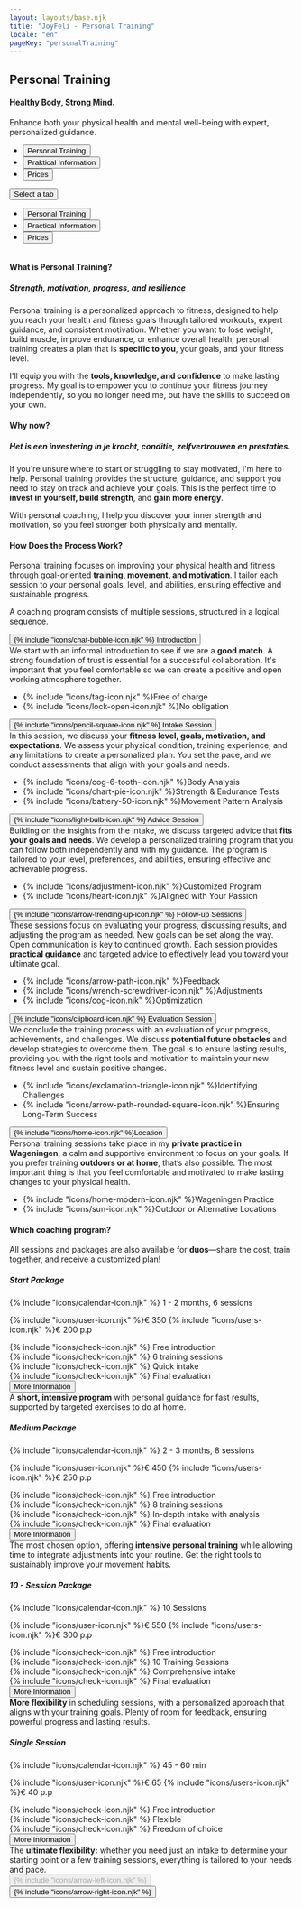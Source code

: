 ```yaml
---
layout: layouts/base.njk
title: "JoyFeli - Personal Training"
locale: "en"
pageKey: "personalTraining"
---
```


<!-- Hero Section -->
<section class="hero-section overflow-hidden">
  <div class="container position-relative">
    <div class="row">
      <div class="col-12 position-relative m-0 p-0">
        <!-- Background image container -->
        <div class="bg-image ptraining-img animate-slide-in-left" data-bg="/img/Feli_mangart.jpg" data-bgPhone="/img/Feli_mangart.jpg">
        </div>
        <!-- Text overlay -->
        <div class="text-overlay ptraining-text animate-slide-in-right bg-white bg-opacity-75 p-4 p-xxl-5">
          <h1 class="separator text-uppercase">
            <span class="d-block mb-2">
              <span><strong>Personal Training</strong></span>
            </span>
          </h1>
            <h4>
              <span class="d-block mb-3 fst-italic">
                Healthy Body, Strong Mind.
              </span>
            </h4>
          <p>
            Enhance both your physical health and mental well-being with expert, personalized guidance.
          </p>
        </div>
      </div>
    </div>
  </div>
</section>
<!-- End Hero Section -->
<div class="sun-divider">
  <span class="sun"></span>
</div>
<!-- Tabs Section -->
<section class="py-5 gray-bg tab-section">
  <div class="container">
    <div class="custom-tabs">
      <!-- Tab Navigation -->
      <ul class="nav nav-tabs justify-content-center mb-4 border-0" id="personalTrainingTabs" role="tablist">
        <li class="nav-item d-none d-md-flex">
          <button class="nav-link px-4 active" id="tab-ptraining" data-bs-toggle="tab" data-bs-target="#ptraining" type="button" role="tab" aria-controls="ptraining" aria-selected="true">
            Personal Training
          </button>
        </li>
        <li class="nav-item d-none d-md-flex">
          <button class="nav-link px-4" id="tab-info" data-bs-toggle="tab" data-bs-target="#info" type="button" role="tab" aria-controls="info" aria-selected="false">
            Praktical Information
          </button>
        </li>
        <li class="nav-item d-none d-md-flex">
          <button class="nav-link px-4" id="tab-pricing" data-bs-toggle="tab" data-bs-target="#pricing" type="button" role="tab" aria-controls="pricing" aria-selected="false">
            Prices
          </button>
        </li>
      </ul>
      <!-- Dropdown Menu for sm screens -->
      <div class="dropdown d-block d-md-none text-center fs-4">
        <button
          class="btn dropdown-toggle fs-4 w-100 bg-white border"
          type="button"
          id="mobileDropdown"
          data-bs-toggle="dropdown"
          aria-expanded="false"
        >
          Select a tab
        </button>
        <ul class="dropdown-menu" aria-labelledby="mobileDropdown" role="tablist">
          <li>
            <button class="dropdown-item active fs-4" data-bs-toggle="tab" data-bs-target="#ptraining" type="button" role="tab" aria-selected="true">
              Personal Training
            </button>
          </li>
          <li>
            <button class="dropdown-item fs-4" data-bs-toggle="tab" data-bs-target="#info" type="button" role="tab" aria-selected="false">
              Practical Information
            </button>
          </li>
          <li>
            <button class="dropdown-item fs-4" data-bs-toggle="tab" data-bs-target="#pricing" type="button" role="tab" aria-selected="false">
              Prices
            </button>
          </li>
        </ul>
      </div>
      <div class="tab-line"></div>
    </div>
    <div class="tab-content pt-3" id="PersonalTrainingTabsContent" style="overflow:hidden">
      <!-- Personal Training Tab -->
      <div class="mb-3 tab-pane fade active show" id="ptraining" role="tabpanel" aria-labelledby="tab-ptraining">
        <h4 class="mt-4 mb-3 separator">What is Personal Training?</h4>
        <h5 class="mb-3"><i>Strength, motivation, progress, and resilience</i></h5>
        <p>
          Personal training is a personalized approach to fitness, designed to help you reach your health and fitness goals through tailored workouts, expert guidance, and consistent motivation. Whether you want to lose weight, build muscle, improve endurance, or enhance overall health, personal training creates a plan that is <strong>specific to you</strong>, your goals, and your fitness level.   
        </p>
        <p>
          I'll equip you with the <strong>tools, knowledge, and confidence</strong> to make lasting progress. My goal is to empower you to continue your fitness journey independently, so you no longer need me, but have the skills to succeed on your own.
        </p>
        <h4 class="mt-5 mb-3 separator">Why now?</h4>
        <h5 class="mb-3"><i>Het is een investering in je kracht, conditie, zelfvertrouwen en prestaties.</i></h5>
        <p>
          If you're unsure where to start or struggling to stay motivated, I'm here to help. Personal training provides the structure, guidance, and support you need to stay on track and achieve your goals. This is the perfect time to <strong>invest in yourself, build strength</strong>, and <strong>gain more energy</strong>.
        </p>
        <p>
          With personal coaching, I help you discover your inner strength and motivation, so you feel stronger both physically and mentally.
        </p>
      </div>
      <!-- Practical Information Tab-->
      <div class="mb-3 tab-pane fade" id="info" role="tabpanel" aria-labelledby="tab-info">
        <h4 class="mt-4 mb-3 separator">How Does the Process Work?</h4>
        <p>
          Personal training focuses on improving your physical health and fitness through goal-oriented <strong>training, movement, and motivation</strong>. I tailor each session to your personal goals, level, and abilities, ensuring effective and sustainable progress.
        </p>
        <p class="mb-5">
          A coaching program consists of multiple sessions, structured in a logical sequence.
        </p>            
        <div class="row g-4">
          <div class="col-md-6 col-lg-6">
            <div class="card">
              <div class="card-body custom-color px-2 py-3 p-lg-5">
                <button
                  class="btn toggle-btn w-100 d-flex justify-content-between align-items-center collapsed collapsed"
                  data-bs-toggle="collapse"
                  data-bs-target="#introduction"
                  aria-expanded="false"
                >
                  <span class="card-title fs-4"><span class="pe-2 pe-lg-3">{% include "icons/chat-bubble-icon.njk" %}
                  </span>Introduction</span>
                  <span class="toggle-icon"></span>
                </button>
                <div class="collapse collapse-text" id="introduction">
                  <div class="mt-2">
                    We start with an informal introduction to see if we are a <strong>good match</strong>. A strong foundation of trust is essential for a successful collaboration. It's important that you feel comfortable so we can create a positive and open working atmosphere together.
                    <ul class="mt-3 list-unstyled">
                      <li>{% include "icons/tag-icon.njk" %}<span>Free of charge</span></li>
                      <li>{% include "icons/lock-open-icon.njk" %}<span>No obligation</span></li>
                    </ul>
                  </div>
                </div>
              </div>
            </div>
          </div>
          <div class="col-md-6 col-lg-6">
            <div class="card">
              <div class="card-body custom-color px-2 py-3 p-lg-5">
                <button
                  class="btn toggle-btn w-100 d-flex justify-content-between align-items-center collapsed"
                  data-bs-toggle="collapse"
                  data-bs-target="#intake"
                  aria-expanded="false"
                >
                  <span class="card-title fs-4"><span class="pe-2 pe-lg-3">{% include "icons/pencil-square-icon.njk" %}
                  </span>Intake Session</span>
                  <span class="toggle-icon"></span>
                </button>
                <div class="collapse collapse-text" id="intake">
                  <div class="mt-2">
                    In this session, we discuss your <strong>fitness level, goals, motivation, and expectations</strong>. We assess your physical condition, training experience, and any limitations to create a personalized plan. You set the pace, and we conduct assessments that align with your goals and needs.
                    <ul class="mt-3 list-unstyled">
                      <li>{% include "icons/cog-6-tooth-icon.njk" %}<span>Body Analysis</span></li>
                      <li>{% include "icons/chart-pie-icon.njk" %}<span>Strength & Endurance Tests</span></li>
                      <li>{% include "icons/battery-50-icon.njk" %}<span>Movement Pattern Analysis</span></li>
                    </ul>
                  </div>
                </div>
              </div>
            </div>
          </div>
          <div class="col-md-6 col-lg-6">
            <div class="card">
              <div class="card-body custom-color px-2 py-3 p-lg-5">
                <button
                  class="btn toggle-btn w-100 d-flex justify-content-between align-items-center collapsed"
                  data-bs-toggle="collapse"
                  data-bs-target="#consultation"
                  aria-expanded="false"
                >
                  <span class="card-title fs-4"><span class="pe-2 pe-lg-3">{% include "icons/light-bulb-icon.njk" %}
                  </span>Advice Session</span>
                  <span class="toggle-icon"></span>
                </button>
                <div class="collapse collapse-text" id="consultation">
                  <div class="mt-2">
                    Building on the insights from the intake, we discuss targeted advice that <strong>fits your goals and needs</strong>. We develop a personalized training program that you can follow both independently and with my guidance. The program is tailored to your level, preferences, and abilities, ensuring effective and achievable progress.
                    <ul class="mt-3 list-unstyled">
                      <li>{% include "icons/adjustment-icon.njk" %}<span>Customized Program</span></li>
                      <li>{% include "icons/heart-icon.njk" %}<span>Aligned with Your Passion</span></li>
                    </ul>
                  </div>
                </div>
              </div>
            </div>
          </div>
          <div class="col-md-6 col-lg-6">
            <div class="card">
              <div class="card-body custom-color px-2 py-3 p-lg-5">
                <button
                  class="btn toggle-btn w-100 d-flex justify-content-between align-items-center collapsed"
                  data-bs-toggle="collapse"
                  data-bs-target="#followUp"
                  aria-expanded="false"
                >
                  <span class="card-title fs-4"><span class="pe-2 pe-lg-3">{% include "icons/arrow-trending-up-icon.njk" %}
                  </span>Follow-up Sessions</span>
                  <span class="toggle-icon"></span>
                </button>
                <div class="collapse collapse-text" id="followUp">
                  <div class="mt-2">
                    These sessions focus on evaluating your progress, discussing results, and adjusting the program as needed. New goals can be set along the way. Open communication is key to continued growth. Each session provides <strong>practical guidance</strong> and targeted advice to effectively lead you toward your ultimate goal.
                    <ul class="mt-3 list-unstyled">
                      <li>{% include "icons/arrow-path-icon.njk" %}<span>Feedback</span></li>
                      <li>{% include "icons/wrench-screwdriver-icon.njk" %}<span>Adjustments</span></li>
                      <li>{% include "icons/cog-icon.njk" %}<span>Optimization</span></li>
                    </ul>
                  </div>
                </div>
              </div>
            </div>
          </div>
          <div class="col-md-6 col-lg-6">
            <div class="card">
              <div class="card-body custom-color px-2 py-3 p-lg-5">
                <button
                  class="btn toggle-btn w-100 d-flex justify-content-between align-items-center collapsed"
                  data-bs-toggle="collapse"
                  data-bs-target="#evaluation"
                  aria-expanded="false"
                >
                  <span class="card-title fs-4"><span class="pe-2 pe-lg-3">{% include "icons/clipboard-icon.njk" %}
                  </span>Evaluation Session<span>
                  <span class="toggle-icon"></span>
                </button>
                <div class="collapse collapse-text" id="evaluation">
                  <div class="mt-2">
                    We conclude the training process with an evaluation of your progress, achievements, and challenges. We discuss <strong>potential future obstacles</strong> and develop strategies to overcome them. The goal is to ensure lasting results, providing you with the right tools and motivation to maintain your new fitness level and sustain positive changes.
                    <ul class="mt-3 list-unstyled">
                      <li>{% include "icons/exclamation-triangle-icon.njk" %}<span>Identifying Challenges</span></li>
                      <li>{% include "icons/arrow-path-rounded-square-icon.njk" %}<span>Ensuring Long-Term Success</span></li>
                    </ul>
                  </div>
                </div>
              </div>
            </div>
          </div>
          <div class="col-md-6 col-lg-6">
            <div class="card">
              <div class="card-body custom-color px-2 py-3 p-lg-5">
                <button
                  class="btn toggle-btn w-100 d-flex justify-content-between align-items-center collapsed"
                  data-bs-toggle="collapse"
                  data-bs-target="#location"
                  aria-expanded="false"
                >
                  <span class="card-title fs-4"><span class="pe-2 pe-lg-3">{% include "icons/home-icon.njk" %}</span>Location</span>
                  <span class="toggle-icon"></span>
                </button>
                <div class="collapse collapse-text" id="location">
                  <div class="mt-2">
                    Personal training sessions take place in my <strong>private practice in Wageningen</strong>, a calm and supportive environment to focus on your goals. If you prefer training <strong>outdoors or at home</strong>, that’s also possible. The most important thing is that you feel comfortable and motivated to make lasting changes to your physical health.
                    <ul class="mt-3 list-unstyled">
                      <li>{% include "icons/home-modern-icon.njk" %}<span>Wageningen Practice</span></li>
                      <li>{% include "icons/sun-icon.njk" %}<span>Outdoor or Alternative Locations</span></li>
                    </ul>
                  </div>
                </div>
              </div>
            </div>
          </div>
        </div>
      </div>
      <!-- Pricing tab -->
      <div class="mb-3 tab-pane fade" id="pricing" role="tabpanel" aria-labelledby="tab-pricing">
          <h4 class="mt-4 mb-3 separator">Which coaching program?</h4>
          <p>
            All sessions and packages are also available for <strong>duos</strong>—share the cost, train together, and receive a customized plan!
          </p>
          <div class="row g-4">
            <!-- Start Package Card -->
            <div class="col-md-6 col-lg-6">
                <div class="card">
                    <div class="card-body custom-color p-4 p-lg-5">
                        <h5 class="card-title text-center fs-4">Start Package</h5>
                        <p class="card-text fs-lg-4">
                          {% include "icons/calendar-icon.njk" %}
                          <span class="ps-2 ps-lg-3">1 - 2 months, 6 sessions</span>
                        </p>
                        <p class="card-text fs-lg-4">
                          {% include "icons/user-icon.njk" %}<span class="ps-2 ps-lg-3 pe-4 pe-lg-5">€ 350</span>
                          {% include "icons/users-icon.njk" %}<span class="ps-2 ps-lg-3">€ 200 p.p</span>
                        </p>
                        <div class="card-text">
                          <div>
                            {% include "icons/check-icon.njk" %}
                            <span class="ps-2 ps-lg-3">Free introduction</span>
                          </div>
                          <div>
                            {% include "icons/check-icon.njk" %}
                            <span class="ps-2 ps-lg-3">6 training sessions</span>
                          </div>
                          <div>
                            {% include "icons/check-icon.njk" %}
                            <span class="ps-2 ps-lg-3">Quick intake</span>
                          </div>
                          <div>
                            {% include "icons/check-icon.njk" %}
                            <span class="ps-2 ps-lg-3">Final evaluation</span>
                          </div>
                          <button
                            class="btn toggle-btn w-100 d-flex justify-content-center align-items-center collapsed"
                            data-bs-toggle="collapse"
                            data-bs-target="#startPakket"
                            aria-expanded="false"
                          >
                            <span class="fs-lg-4 visually-hidden">More Information</span>
                            <span class="toggle-icon"></span>
                          </button>
                          <div class="collapse collapse-text" id="startPakket">
                            <div class="mt-2">
                              A <strong>short, intensive program</strong> with personal guidance for fast results, supported by targeted exercises to do at home.
                            </div>
                          </div>
                        </div>
                    </div>
                </div>
            </div>
            <!-- Medium Package Card -->
            <div class="col-md-6 col-lg-6">
                <div class="card">
                    <div class="card-body custom-color p-4 p-lg-5">
                        <h5 class="card-title text-center fs-4">Medium Package</h5>
                        <p class="card-text fs-lg-4">
                          {% include "icons/calendar-icon.njk" %}
                          <span class="ps-2 ps-lg-3">2 - 3 months, 8 sessions</span>
                        </p>
                        <p class="card-text fs-lg-4">
                          {% include "icons/user-icon.njk" %}<span class="ps-2 ps-lg-3 pe-4 pe-lg-5">€ 450</span>
                          {% include "icons/users-icon.njk" %}<span class="ps-2 ps-lg-3">€ 250 p.p</span>
                        </p>
                        <div class="card-text">
                          <div>
                            {% include "icons/check-icon.njk" %}
                            <span class="ps-2 ps-lg-3">Free introduction</span>
                          </div>
                          <div>
                            {% include "icons/check-icon.njk" %}
                            <span class="ps-2 ps-lg-3">8 training sessions</span>
                          </div>
                          <div>
                            {% include "icons/check-icon.njk" %}
                            <span class="ps-2 ps-lg-3">In-depth intake with analysis</span>
                          </div>
                          <div>
                            {% include "icons/check-icon.njk" %}
                            <span class="ps-2 ps-lg-3">Final evaluation</span>
                          </div>
                          <button
                            class="btn toggle-btn w-100 d-flex justify-content-center align-items-center collapsed"
                            data-bs-toggle="collapse"
                            data-bs-target="#mediumPakket"
                            aria-expanded="false"
                          >
                            <span class="fs-lg-4 visually-hidden">More Information</span>
                            <span class="toggle-icon"></span>
                          </button>
                          <div class="collapse collapse-text" id="mediumPakket">
                            <div class="mt-2">
                              The most chosen option, offering <strong>intensive personal training</strong> while allowing time to integrate adjustments into your routine. Get the right tools to sustainably improve your movement habits.
                            </div>
                          </div>
                        </div>
                    </div>
                </div>
            </div>
            <!-- 10-Session Package Card -->
            <div class="col-md-6 col-lg-6">
                <div class="card">
                    <div class="card-body custom-color p-4 p-lg-5">
                        <h5 class="card-title text-center fs-4">10 - Session Package</h5>
                        <p class="card-text fs-lg-4">
                          {% include "icons/calendar-icon.njk" %}
                          <span class="ps-2 ps-lg-3">10 Sessions</span>
                        </p>
                        <p class="card-text fs-lg-4">
                          {% include "icons/user-icon.njk" %}<span class="ps-2 ps-lg-3 pe-4 pe-lg-5">€ 550</span>
                          {% include "icons/users-icon.njk" %}<span class="ps-2 ps-lg-3">€ 300 p.p</span>
                        </p>
                        <div class="card-text">
                          <div>
                            {% include "icons/check-icon.njk" %}
                            <span class="ps-2 ps-lg-3">Free introduction</span>
                          </div>
                          <div>
                            {% include "icons/check-icon.njk" %}
                            <span class="ps-2 ps-lg-3">10 Training Sessions</span>
                          </div>
                          <div>
                            {% include "icons/check-icon.njk" %}
                            <span class="ps-2 ps-lg-3">Comprehensive intake</span>
                          </div>
                          <div>
                            {% include "icons/check-icon.njk" %}
                            <span class="ps-2 ps-lg-3">Final evaluation</span>
                          </div>
                          <button
                            class="btn toggle-btn w-100 d-flex justify-content-center align-items-center collapsed"
                            data-bs-toggle="collapse"
                            data-bs-target="#tenSessiesPakket"
                            aria-expanded="false"
                          >
                            <span class="fs-lg-4 visually-hidden">More Information</span>
                            <span class="toggle-icon"></span>
                          </button>
                          <div class="collapse collapse-text" id="tenSessiesPakket">
                            <div class="mt-2">
                              <strong>More flexibility</strong> in scheduling sessions, with a personalized approach that aligns with your training goals. Plenty of room for feedback, ensuring powerful progress and lasting results.
                            </div>
                          </div>
                        </div>
                    </div>
                </div>
            </div>
            <!-- Single Session Card -->
            <div class="col-md-6 col-lg-6">
                <div class="card">
                    <div class="card-body custom-color p-4 p-lg-5">
                        <h5 class="card-title text-center fs-4">Single Session</h5>
                        <p class="card-text fs-lg-4">
                          {% include "icons/calendar-icon.njk" %}
                          <span class="ps-2 ps-lg-3">45 - 60 min</span>
                        </p>
                        <p class="card-text fs-lg-4">
                          {% include "icons/user-icon.njk" %}<span class="ps-2 ps-lg-3 pe-4 pe-lg-5">€ 65</span>
                          {% include "icons/users-icon.njk" %}<span class="ps-2 ps-lg-3">€ 40 p.p</span>
                        </p>
                        <div class="card-text">
                          <div>
                            {% include "icons/check-icon.njk" %}
                            <span class="ps-2 ps-lg-3">Free introduction</span>
                          </div>
                          <div>
                            {% include "icons/check-icon.njk" %}
                            <span class="ps-2 ps-lg-3">Flexible</span>
                          </div>
                          <div>
                            {% include "icons/check-icon.njk" %}
                            <span class="ps-2 ps-lg-3">Freedom of choice</span>
                          </div>
                          <button
                            class="btn toggle-btn w-100 d-flex justify-content-center align-items-center collapsed"
                            data-bs-toggle="collapse"
                            data-bs-target="#singlePakket"
                            aria-expanded="false"
                          >
                            <span class="fs-lg-4 visually-hidden">More Information</span>
                            <span class="toggle-icon"></span>
                          </button>
                          <div class="collapse collapse-text" id="singlePakket">
                            The <strong>ultimate flexibility:</strong> whether you need just an intake to determine your starting point or a few training sessions, everything is tailored to your needs and pace.
                          </div>
                        </div>
                    </div>
                </div>
            </div>
        </div>
      </div>
    </div>
  </div>
  <!-- Navigation buttons -->
  <div class="mt-3 text-center">
    <button id="prevTabBtn" class="btn custom-btn mx-3 fs-5" disabled>{% include "icons/arrow-left-icon.njk" %}</button>
    <button id="nextTabBtn" class="btn custom-btn mx-3 fs-5">{% include "icons/arrow-right-icon.njk" %}</button>
  </div>
</section>